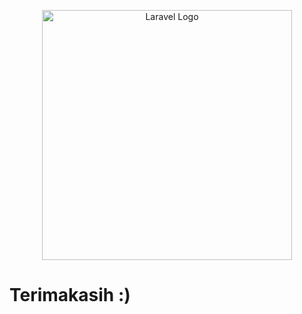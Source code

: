 <p align="center"><a href="https://laravel.com" target="_blank"><img src="https://memora.id/wp-content/uploads/2023/07/michi1.jpeg" width="400" alt="Laravel Logo"></a></p>

<h1 style="font-weight: bold;" alignt="center">Terimakasih :)</h1>
